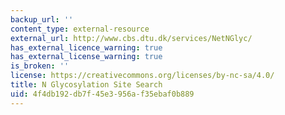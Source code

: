 ```yaml
---
backup_url: ''
content_type: external-resource
external_url: http://www.cbs.dtu.dk/services/NetNGlyc/
has_external_licence_warning: true
has_external_license_warning: true
is_broken: ''
license: https://creativecommons.org/licenses/by-nc-sa/4.0/
title: N Glycosylation Site Search
uid: 4f4db192-db7f-45e3-956a-f35ebaf0b889
---
```

